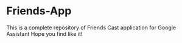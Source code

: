 # Friends-App
This is a complete repository of Friends Cast application for Google Assistant
Hope you find like it!
